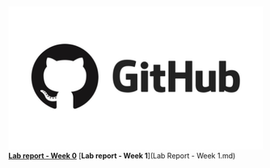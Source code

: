 
![image](github-logo.jpg)
[**Lab report - Week 0**](https://github.com/jasonb1910/cse-15l-lab-reports)
[**Lab report - Week 1**](Lab Report - Week 1.md)
